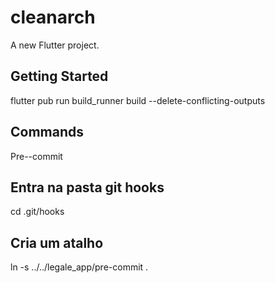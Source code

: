 # cleanarch

A new Flutter project.

## Getting Started

flutter pub run build_runner build --delete-conflicting-outputs

## Commands

Pre--commit
## Entra na pasta git hooks 
cd .git/hooks 

## Cria um atalho
ln -s ../../legale_app/pre-commit .


